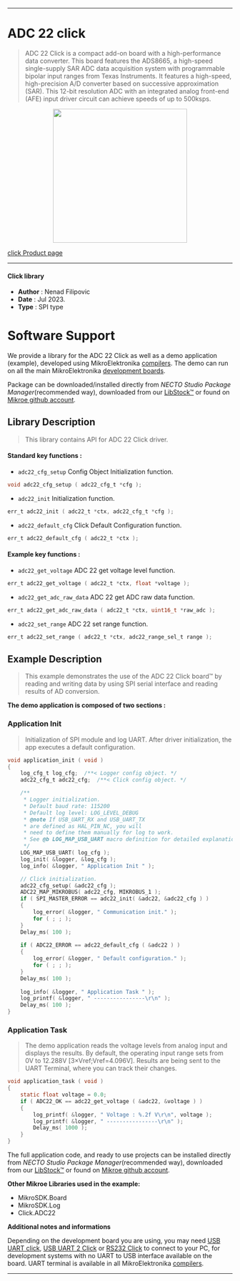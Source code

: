
---
# ADC 22 click

> ADC 22 Click is a compact add-on board with a high-performance data converter. 
> This board features the ADS8665, a high-speed single-supply SAR ADC data acquisition system 
> with programmable bipolar input ranges from Texas Instruments. It features a high-speed, 
> high-precision A/D converter based on successive approximation (SAR). 
> This 12-bit resolution ADC with an integrated analog front-end (AFE) input driver circuit 
> can achieve speeds of up to 500ksps.

<p align="center">
  <img src="https://download.mikroe.com/images/click_for_ide/adc22_click.png" height=300px>
</p>

[click Product page](https://www.mikroe.com/adc-22-click)

---


#### Click library

- **Author**        : Nenad Filipovic
- **Date**          : Jul 2023.
- **Type**          : SPI type


# Software Support

We provide a library for the ADC 22 Click
as well as a demo application (example), developed using MikroElektronika
[compilers](https://www.mikroe.com/necto-studio).
The demo can run on all the main MikroElektronika [development boards](https://www.mikroe.com/development-boards).

Package can be downloaded/installed directly from *NECTO Studio Package Manager*(recommended way), downloaded from our [LibStock&trade;](https://libstock.mikroe.com) or found on [Mikroe github account](https://github.com/MikroElektronika/mikrosdk_click_v2/tree/master/clicks).

## Library Description

> This library contains API for ADC 22 Click driver.

#### Standard key functions :

- `adc22_cfg_setup` Config Object Initialization function.
```c
void adc22_cfg_setup ( adc22_cfg_t *cfg );
```

- `adc22_init` Initialization function.
```c
err_t adc22_init ( adc22_t *ctx, adc22_cfg_t *cfg );
```

- `adc22_default_cfg` Click Default Configuration function.
```c
err_t adc22_default_cfg ( adc22_t *ctx );
```

#### Example key functions :

- `adc22_get_voltage` ADC 22 get voltage level function.
```c
err_t adc22_get_voltage ( adc22_t *ctx, float *voltage );
```

- `adc22_get_adc_raw_data` ADC 22 get ADC raw data function.
```c
err_t adc22_get_adc_raw_data ( adc22_t *ctx, uint16_t *raw_adc );
```

- `adc22_set_range` ADC 22 set range function.
```c
err_t adc22_set_range ( adc22_t *ctx, adc22_range_sel_t range );
```

## Example Description

> This example demonstrates the use of the ADC 22 Click board™ 
> by reading and writing data by using SPI serial interface and reading results of AD conversion.

**The demo application is composed of two sections :**

### Application Init

> Initialization of SPI module and log UART.
> After driver initialization, the app executes a default configuration.

```c
void application_init ( void )
{
    log_cfg_t log_cfg;  /**< Logger config object. */
    adc22_cfg_t adc22_cfg;  /**< Click config object. */

    /** 
     * Logger initialization.
     * Default baud rate: 115200
     * Default log level: LOG_LEVEL_DEBUG
     * @note If USB_UART_RX and USB_UART_TX 
     * are defined as HAL_PIN_NC, you will 
     * need to define them manually for log to work. 
     * See @b LOG_MAP_USB_UART macro definition for detailed explanation.
     */
    LOG_MAP_USB_UART( log_cfg );
    log_init( &logger, &log_cfg );
    log_info( &logger, " Application Init " );

    // Click initialization.
    adc22_cfg_setup( &adc22_cfg );
    ADC22_MAP_MIKROBUS( adc22_cfg, MIKROBUS_1 );
    if ( SPI_MASTER_ERROR == adc22_init( &adc22, &adc22_cfg ) )
    {
        log_error( &logger, " Communication init." );
        for ( ; ; );
    }
    Delay_ms( 100 );
    
    if ( ADC22_ERROR == adc22_default_cfg ( &adc22 ) )
    {
        log_error( &logger, " Default configuration." );
        for ( ; ; );
    }
    Delay_ms( 100 );
    
    log_info( &logger, " Application Task " );
    log_printf( &logger, " ----------------\r\n" );
    Delay_ms( 100 );
}
```

### Application Task

> The demo application reads the voltage levels from analog input and displays the results.
> By default, the operating input range sets from 0V to 12.288V [3×Vref;Vref=4.096V].
> Results are being sent to the UART Terminal, where you can track their changes.

```c
void application_task ( void )
{   
    static float voltage = 0.0;
    if ( ADC22_OK == adc22_get_voltage ( &adc22, &voltage ) )
    {
        log_printf( &logger, " Voltage : %.2f V\r\n", voltage );
        log_printf( &logger, " ----------------\r\n" );
        Delay_ms( 1000 );
    }
}
```

The full application code, and ready to use projects can be installed directly from *NECTO Studio Package Manager*(recommended way), downloaded from our [LibStock&trade;](https://libstock.mikroe.com) or found on [Mikroe github account](https://github.com/MikroElektronika/mikrosdk_click_v2/tree/master/clicks).

**Other Mikroe Libraries used in the example:**

- MikroSDK.Board
- MikroSDK.Log
- Click.ADC22

**Additional notes and informations**

Depending on the development board you are using, you may need
[USB UART click](https://www.mikroe.com/usb-uart-click),
[USB UART 2 Click](https://www.mikroe.com/usb-uart-2-click) or
[RS232 Click](https://www.mikroe.com/rs232-click) to connect to your PC, for
development systems with no UART to USB interface available on the board. UART
terminal is available in all MikroElektronika
[compilers](https://shop.mikroe.com/compilers).

---
